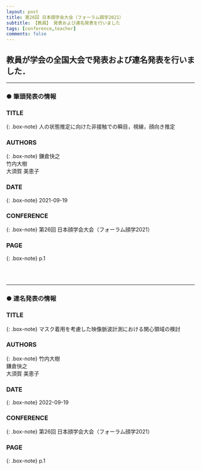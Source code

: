 ```yaml
---
layout: post
title: 第26回 日本顔学会大会（フォーラム顔学2021）
subtitle: 【教員】 発表および連名発表を行いました
tags: [conference,teacher]
comments: false
---
```

## 教員が学会の全国大会で発表および連名発表を行いました．

<hr>

### ● 筆頭発表の情報

### TITLE

{: .box-note}
人の状態推定に向けた非接触での瞬目，視線，顔向き推定

### AUTHORS

{: .box-note}
鎌倉快之<br>
竹内大樹<br>
大須賀 美恵子

### DATE

{: .box-note}
2021-09-19


### CONFERENCE

{: .box-note}
第26回 日本顔学会大会（フォーラム顔学2021）

### PAGE

{: .box-note}
p.1

<br><br>
<hr>

### ● 連名発表の情報

### TITLE

{: .box-note}
マスク着用を考慮した映像脈波計測における関心領域の検討

### AUTHORS

{: .box-note}
竹内大樹<br>
鎌倉快之<br>
大須賀 美恵子

### DATE

{: .box-note}
2022-09-19


### CONFERENCE

{: .box-note}
第26回 日本顔学会大会（フォーラム顔学2021）

### PAGE

{: .box-note}
p.1
